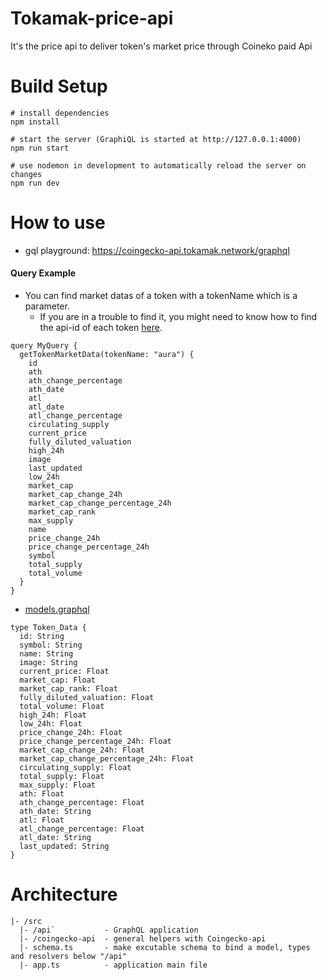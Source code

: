 # Tokamak-price-api
It's the price api to deliver token's market price through Coineko paid Api

# Build Setup
```
# install dependencies
npm install

# start the server (GraphiQL is started at http://127.0.0.1:4000)
npm run start

# use nodemon in development to automatically reload the server on changes
npm run dev
```

# How to use
* gql playground: https://coingecko-api.tokamak.network/graphql

#### Query Example
* You can find market datas of a token with a tokenName which is a parameter.
    * If you are in a trouble to find it, you might need to know how to find the api-id of each token [here](https://apiguide.coingecko.com/getting-started/10-min-tutorial-guide/1-get-data-by-id-or-address).

```
query MyQuery {
  getTokenMarketData(tokenName: "aura") {
    id
    ath
    ath_change_percentage
    ath_date
    atl
    atl_date
    atl_change_percentage
    circulating_supply
    current_price
    fully_diluted_valuation
    high_24h
    image
    last_updated
    low_24h
    market_cap
    market_cap_change_24h
    market_cap_change_percentage_24h
    market_cap_rank
    max_supply
    name
    price_change_24h
    price_change_percentage_24h
    symbol
    total_supply
    total_volume
  }
}
```

- [models.graphql](https://github.com/tokamak-network/tokamak-price-api/blob/main/src/api/models.graphql)
```
type Token_Data {
  id: String
  symbol: String
  name: String
  image: String
  current_price: Float
  market_cap: Float
  market_cap_rank: Float
  fully_diluted_valuation: Float
  total_volume: Float
  high_24h: Float
  low_24h: Float
  price_change_24h: Float
  price_change_percentage_24h: Float
  market_cap_change_24h: Float
  market_cap_change_percentage_24h: Float
  circulating_supply: Float
  total_supply: Float
  max_supply: Float
  ath: Float
  ath_change_percentage: Float
  ath_date: String
  atl: Float
  atl_change_percentage: Float
  atl_date: String
  last_updated: String
}
```

# Architecture
```
|- /src
  |- /api`           - GraphQL application
  |- /coingecko-api  - general helpers with Coingecko-api  
  |- schema.ts       - make excutable schema to bind a model, types and resolvers below "/api"
  |- app.ts          - application main file
```

